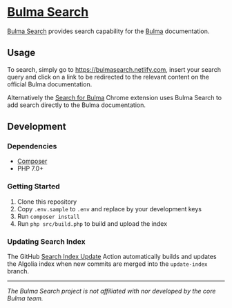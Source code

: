 # [Bulma Search](https://bulmasearch.netlify.com)

[Bulma Search](https://bulmasearch.netlify.com) provides search capability for the [Bulma](https://bulma.io) documentation.

## Usage

To search, simply go to https://bulmasearch.netlify.com, insert your search query and click on a link to be redirected to the relevant content on the official Bulma documentation.

Alternatively the [Search for Bulma](https://github.com/patrickdaze/bulma-search-chrome) Chrome extension uses Bulma Search to add search directly to the Bulma documentation.

## Development


### Dependencies
- [Composer](https://getcomposer.org/)
- PHP 7.0+

### Getting Started

1. Clone this repository
2. Copy `.env.sample` to `.env` and replace by your development keys
3. Run `composer install`
4. Run `php src/build.php` to build and upload the index

### Updating Search Index

The GitHub [Search Index Update](.github/workflows/indexer.yml) Action automatically builds and updates the Algolia index when new commits are merged into the `update-index` branch.

---

_The Bulma Search project is not affiliated with nor developed by the core Bulma team._
